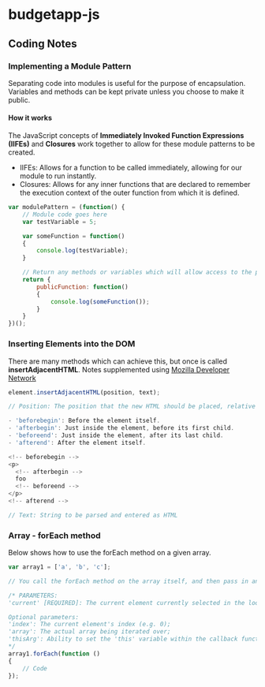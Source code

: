 # budgetapp-js

## Coding Notes

### Implementing a Module Pattern

Separating code into modules is useful for the purpose of encapsulation. Variables and methods can be kept private unless you choose to make it public.

#### How it works

The JavaScript concepts of **Immediately Invoked Function Expressions (IIFEs)** and **Closures** work together to allow for these module patterns to be created.

- IIFEs: Allows for a function to be called immediately, allowing for our module to run instantly.
- Closures: Allows for any inner functions that are declared to remember the execution context of the outer function from which it is defined.

```javascript
var modulePattern = (function() {
    // Module code goes here
    var testVariable = 5;

    var someFunction = function()
    {
        console.log(testVariable);
    }

    // Return any methods or variables which will allow access to the private properties of the module
    return {
        publicFunction: function()
        {
            console.log(someFunction());
        }
    }
})();
```

### Inserting Elements into the DOM

There are many methods which can achieve this, but once is called **insertAdjacentHTML**. Notes supplemented using [Mozilla Developer Network](https://developer.mozilla.org/en-US/docs/Web/API/Element/insertAdjacentHTML)

```javascript
element.insertAdjacentHTML(position, text);

// Position: The position that the new HTML should be placed, relative to the referenced element.

- 'beforebegin': Before the element itself.
- 'afterbegin': Just inside the element, before its first child.
- 'beforeend': Just inside the element, after its last child.
- 'afterend': After the element itself.

<!-- beforebegin -->
<p>
  <!-- afterbegin -->
  foo
  <!-- beforeend -->
</p>
<!-- afterend -->

// Text: String to be parsed and entered as HTML
```

### Array - forEach method

Below shows how to use the forEach method on a given array.

```javascript
var array1 = ['a', 'b', 'c'];

// You call the forEach method on the array itself, and then pass in an anonymous function (callback) to be executed with the forEach method.

/* PARAMETERS:
'current' [REQUIRED]: The current element currently selected in the loop.

Optional parameters:
'index': The current element's index (e.g. 0);
'array': The actual array being iterated over;
'thisArg': Ability to set the 'this' variable within the callback function.
*/
array1.forEach(function ()
{
    // Code
});
```

